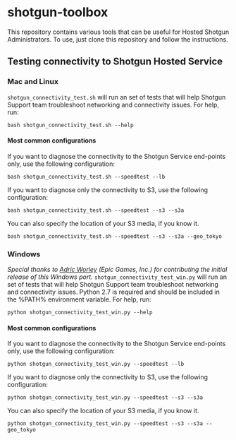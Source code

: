 # shotgun-toolbox
This repository contains various tools that can be useful for Hosted Shotgun Administrators. To use, just clone this
repository and follow the instructions.

## Testing connectivity to Shotgun Hosted Service

### Mac and Linux
`shotgun_connectivity_test.sh` will run an set of tests that will help Shotgun Support team troubleshoot networking
and connectivity issues. For help, run:

    bash shotgun_connectivity_test.sh --help
    
#### Most common configurations
If you want to diagnose the connectivity to the Shotgun Service end-points only, use the following configuration:

    bash shotgun_connectivity_test.sh --speedtest --lb

If you want to diagnose only the connectivity to S3, use the following configuration:

    bash shotgun_connectivity_test.sh --speedtest --s3 --s3a
    
You can also specify the location of your S3 media, if you know it.

    bash shotgun_connectivity_test.sh --speedtest --s3 --s3a --geo_tokyo

### Windows
*Special thanks to [Adric Worley](https://github.com/AdricEpic) (Epic Games, Inc.) for contributing the initial release of this Windows port.*
`shotgun_connectivity_test_win.py` will run an set of tests that will help Shotgun Support team troubleshoot networking
and connectivity issues. Python 2.7 is required and should be included in the %PATH% environment variable. For help, run:

    python shotgun_connectivity_test_win.py --help

#### Most common configurations
If you want to diagnose the connectivity to the Shotgun Service end-points only, use the following configuration:

    python shotgun_connectivity_test_win.py --speedtest --lb

If you want to diagnose only the connectivity to S3, use the following configuration:

    python shotgun_connectivity_test_win.py --speedtest --s3 --s3a

You can also specify the location of your S3 media, if you know it.

    python shotgun_connectivity_test_win.py --speedtest --s3 --s3a --geo_tokyo
